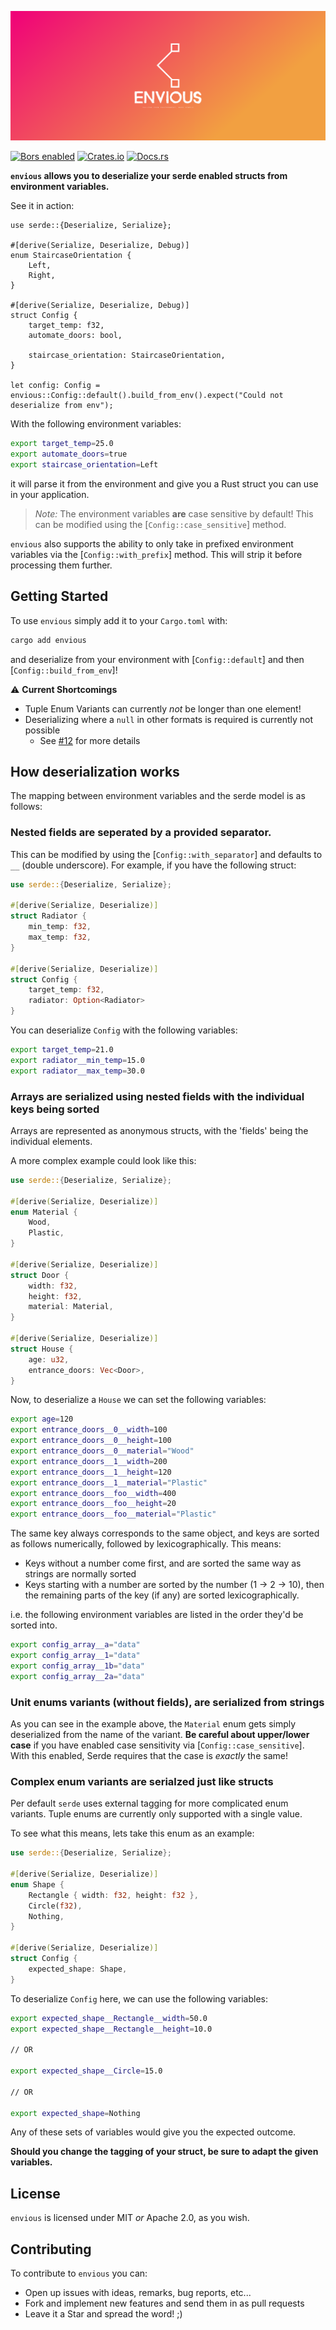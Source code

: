 ![envious cover image](./cover.png)

[![Bors enabled](https://bors.tech/images/badge_small.svg)](https://app.bors.tech/repositories/61862)
[![Crates.io](https://img.shields.io/crates/v/envious.svg)](https://crates.io/crates/envious)
[![Docs.rs](https://docs.rs/envious/badge.svg)](https://docs.rs/envious)

**`envious` allows you to deserialize your serde enabled structs from environment variables.**

See it in action:

```rust,no_run
use serde::{Deserialize, Serialize};

#[derive(Serialize, Deserialize, Debug)]
enum StaircaseOrientation {
    Left,
    Right,
}

#[derive(Serialize, Deserialize, Debug)]
struct Config {
    target_temp: f32,
    automate_doors: bool,

    staircase_orientation: StaircaseOrientation,
}

let config: Config = envious::Config::default().build_from_env().expect("Could not deserialize from env");
```

With the following environment variables:

```bash
export target_temp=25.0
export automate_doors=true
export staircase_orientation=Left
```

it will parse it from the environment and give you a Rust struct you can use in
your application.

> _Note:_ The environment variables **are** case sensitive by default! This can be modified using the [`Config::case_sensitive`] method.

`envious` also supports the ability to only take in prefixed environment variables via the [`Config::with_prefix`] method. This will strip it before processing them further.

## Getting Started

To use `envious` simply add it to your `Cargo.toml` with:

```bash
cargo add envious
```

and deserialize from your environment with [`Config::default`] and then [`Config::build_from_env`]!

⚠️ **Current Shortcomings**

- Tuple Enum Variants can currently _not_ be longer than one element!
- Deserializing where a `null` in other formats is required is currently not possible
  - See [#12](https://github.com/TheNeikos/envious/issues/12) for more details

## How deserialization works

The mapping between environment variables and the serde model is as follows:

### Nested fields are seperated by a provided separator.

This can be modified by using the [`Config::with_separator`] and defaults to `__` (double underscore). For example, if you have the following struct:

```rust
use serde::{Deserialize, Serialize};

#[derive(Serialize, Deserialize)]
struct Radiator {
    min_temp: f32,
    max_temp: f32,
}

#[derive(Serialize, Deserialize)]
struct Config {
    target_temp: f32,
    radiator: Option<Radiator>
}
```

You can deserialize `Config` with the following variables:

```bash
export target_temp=21.0
export radiator__min_temp=15.0
export radiator__max_temp=30.0
```

### Arrays are serialized using nested fields with the individual keys being sorted

Arrays are represented as anonymous structs, with the 'fields' being the individual elements.

A more complex example could look like this:

```rust
use serde::{Deserialize, Serialize};

#[derive(Serialize, Deserialize)]
enum Material {
    Wood,
    Plastic,
}

#[derive(Serialize, Deserialize)]
struct Door {
    width: f32,
    height: f32,
    material: Material,
}

#[derive(Serialize, Deserialize)]
struct House {
    age: u32,
    entrance_doors: Vec<Door>,
}
```

Now, to deserialize a `House` we can set the following variables:

```bash
export age=120
export entrance_doors__0__width=100
export entrance_doors__0__height=100
export entrance_doors__0__material="Wood"
export entrance_doors__1__width=200
export entrance_doors__1__height=120
export entrance_doors__1__material="Plastic"
export entrance_doors__foo__width=400
export entrance_doors__foo__height=20
export entrance_doors__foo__material="Plastic"
```

The same key always corresponds to the same object, and keys are sorted as follows numerically, followed by lexicographically. This means:

- Keys without a number come first, and are sorted the same way as strings are normally sorted
- Keys starting with a number are sorted by the number (1 -> 2 -> 10), then the remaining parts of the key (if any) are sorted lexicographically.

i.e. the following environment variables are listed in the order they'd be sorted into.

```bash
export config_array__a="data"
export config_array__1="data"
export config_array__1b="data"
export config_array__2a="data"
```

### Unit enums variants (without fields), are serialized from strings

As you can see in the example above, the `Material` enum gets simply deserialized from the name of the variant. **Be careful about upper/lower case** if you have enabled case sensitivity via [`Config::case_sensitive`]. With this enabled, Serde requires that the case is _exactly_ the same!

### Complex enum variants are serialzed just like structs

Per default `serde` uses external tagging for more complicated enum variants.
Tuple enums are currently only supported with a single value.

To see what this means, lets take this enum as an example:

```rust
use serde::{Deserialize, Serialize};

#[derive(Serialize, Deserialize)]
enum Shape {
    Rectangle { width: f32, height: f32 },
    Circle(f32),
    Nothing,
}

#[derive(Serialize, Deserialize)]
struct Config {
    expected_shape: Shape,
}
```

To deserialize `Config` here, we can use the following variables:

```bash
export expected_shape__Rectangle__width=50.0
export expected_shape__Rectangle__height=10.0

// OR

export expected_shape__Circle=15.0

// OR

export expected_shape=Nothing
```

Any of these sets of variables would give you the expected outcome.

**Should you change the tagging of your struct, be sure to adapt the given variables.**

## License

`envious` is licensed under MIT _or_ Apache 2.0, as you wish.

## Contributing

To contribute to `envious` you can:

- Open up issues with ideas, remarks, bug reports, etc...
- Fork and implement new features and send them in as pull requests
- Leave it a Star and spread the word! ;)
